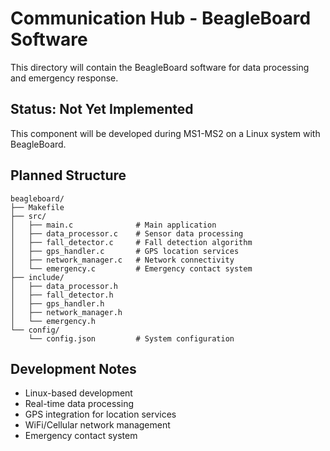 # Communication Hub - BeagleBoard Software

This directory will contain the BeagleBoard software for data processing and emergency response.

## Status: Not Yet Implemented

This component will be developed during MS1-MS2 on a Linux system with BeagleBoard.

## Planned Structure

```
beagleboard/
├── Makefile
├── src/
│   ├── main.c              # Main application
│   ├── data_processor.c    # Sensor data processing
│   ├── fall_detector.c     # Fall detection algorithm
│   ├── gps_handler.c       # GPS location services
│   ├── network_manager.c   # Network connectivity
│   └── emergency.c         # Emergency contact system
├── include/
│   ├── data_processor.h
│   ├── fall_detector.h
│   ├── gps_handler.h
│   ├── network_manager.h
│   └── emergency.h
└── config/
    └── config.json         # System configuration
```

## Development Notes

- Linux-based development
- Real-time data processing
- GPS integration for location services
- WiFi/Cellular network management
- Emergency contact system
